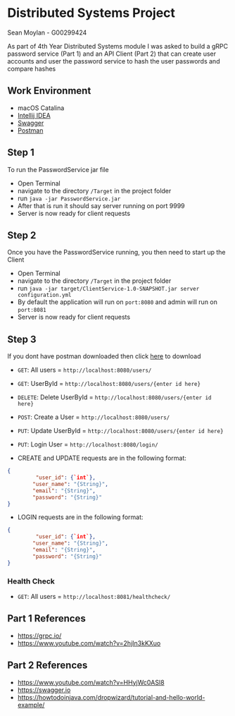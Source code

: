 # Distributed Systems Project
Sean Moylan - G00299424

As part of 4th Year Distributed Systems module I was asked to build a gRPC password service (Part 1) and an API Client (Part 2) that can create user accounts and user the password service to hash the user passwords and compare hashes

## Work Environment
- macOS Catalina
- [Intellij IDEA](https://www.jetbrains.com/idea/)
- [Swagger](https://swagger.io)
- [Postman](https://www.getpostman.com)


## Step 1
To run the PasswordService jar file
- Open Terminal
- navigate to the directory `/Target` in the project folder
- run `java -jar PasswordService.jar`
- After that is run it should say server running on port 9999
- Server is now ready for client requests

## Step 2
Once you have the PasswordService running, you then need to start up the Client
- Open Terminal
- navigate to the directory `/Target` in the project folder
- run `java -jar target/ClientService-1.0-SNAPSHOT.jar server configuration.yml`
- By default the application will run on `port:8080` and admin will run on `port:8081`
- Server is now ready for client requests

## Step 3
If you dont have postman downloaded then click [here](https://www.getpostman.com) to download
- `GET`: All users = `http://localhost:8080/users/`
- `GET`: UserById = `http://localhost:8080/users/{enter id here}`
- `DELETE`: Delete UserById = `http://localhost:8080/users/{enter id here}`
- `POST`: Create a User = `http://localhost:8080/users/`
- `PUT`: Update UserById = `http://localhost:8080/users/{enter id here}`
- `PUT`: Login User = `http://localhost:8080/login/`

- CREATE and UPDATE requests are in the following format:
```json
{
         "user_id": {`int`},
        "user_name": "{String}",
        "email": "{String}",
        "password": "{String}"
}
```
- LOGIN requests are in the following format:
```json
{
         "user_id": {`int`},
        "user_name": "{String}",
        "email": "{String}",
        "password": "{String}"
}
```


### Health Check
- `GET`: All users = `http://localhost:8081/healthcheck/`




## Part 1 References 
* https://grpc.io/
* https://www.youtube.com/watch?v=2hjIn3kKXuo

## Part 2 References
* https://www.youtube.com/watch?v=HHyjWc0ASl8
* https://swagger.io
* https://howtodoinjava.com/dropwizard/tutorial-and-hello-world-example/
